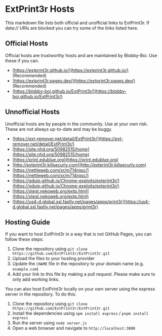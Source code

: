 # ExtPrint3r Hosts

This markdown file lists both official and unofficial links to ExtPrint3r. If data:// URIs are blocked you can try some of the links listed here.

## Official Hosts

Official hosts are trustworthy hosts and are maintained by Blobby-Boi. Use these if you can.

- [https://extprint3r.github.io/](https://extprint3r.github.io/) (Recommended)
- [https://extprint3r.pages.dev/](https://extprint3r.pages.dev/) (Recommended)
- [https://blobby-boi.github.io/ExtPrint3r/](https://blobby-boi.github.io/ExtPrint3r/)

## Unnofficial Hosts

Unofficial hosts are by people in the community. Use at your own risk. These are not always up-to-date and may be buggy.

- [https://ext-remover.net/detail/ExtPrint3r/](https://ext-remover.net/detail/ExtPrint3r/)
- [https://site.nhd.org/50982515/home](https://site.nhd.org/50982515/home)
- [https://print.edublue.org](https://print.edublue.org)
- [http://extprint3r.killsecurly.com](http://extprint3r.killsecurly.com)
- [https://nettleweb.com/xr/m714rqsc/](https://nettleweb.com/xr/m714rqsc/)
- [https://gduip.github.io/Chrome-exploits/extprint3r/](https://gduip.github.io/Chrome-exploits/extprint3r/)
- [https://xtest.nekoweb.org/extp.html](https://xtest.nekoweb.org/extp.html)
- [https://us4-d.global.ssl.fastly.net/pages/apps/print3r](https://us4-d.global.ssl.fastly.net/pages/apps/print3r)

## Hosting Guide

If you want to host ExtPrint3r in a way that is not GitHub Pages, you can follow these steps:

1. Clone the repository using `git clone https://github.com/ExtPrint3r/ExtPrint3r.git`
2. Upload the files to your hosting provider
3. Update the `CNAME` file in the repository to your domain name (e.g. `example.com`)
4. Add your link to this file by making a pull request. Please make sure to only add working links.

You can also host ExtPrint3r locally on your own server using the express server in the repository. To do this:

1. Clone the repository using `git clone https://github.com/ExtPrint3r/ExtPrint3r.git`
2. Install the dependencies using `npm install express` / `pnpm install express`
3. Run the server using `node server.js`
4. Open a web browser and navigate to `http://localhost:3000`
